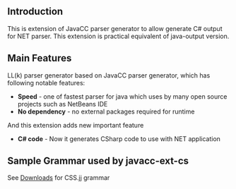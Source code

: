 ## Introduction ##

This is extension of JavaCC parser generator to allow generate C# output for NET parser. This extension is practical equivalent of java-output version.

## Main Features ##

LL(k) parser generator based on JavaCC parser generator, which has following notable features:

  * **Speed** - one of fastest parser for java which uses by many open source projects such as NetBeans IDE
  * **No dependency** - no external packages required for runtime

And this extension adds new important feature

  * **C# code**  - Now it generates CSharp code to use with NET application

## Sample Grammar used by javacc-ext-cs ##

See [Downloads](Downloads.md) for CSS.jj grammar